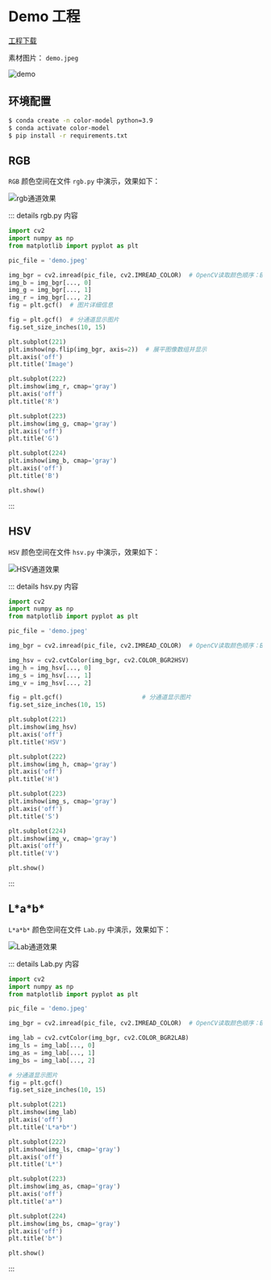 # Demo 工程

[工程下载](https://megrez-file.virtualbing.fun/%E9%9F%B3%E8%A7%86%E9%A2%91/%E5%9B%BE%E7%89%87%E5%9F%BA%E7%A1%80/%E9%A2%9C%E8%89%B2%E6%A8%A1%E5%9E%8B/Demo%E5%B7%A5%E7%A8%8B/project.zip)

素材图片： `demo.jpeg`

![demo](assets/images/demo.jpeg)

## 环境配置

```bash
$ conda create -n color-model python=3.9
$ conda activate color-model
$ pip install -r requirements.txt
```

## RGB

`RGB` 颜色空间在文件 `rgb.py` 中演示，效果如下：

![rgb通道效果](assets/images/rgb通道效果.png)

::: details rgb.py 内容

```python
import cv2
import numpy as np
from matplotlib import pyplot as plt

pic_file = 'demo.jpeg'

img_bgr = cv2.imread(pic_file, cv2.IMREAD_COLOR)  # OpenCV读取颜色顺序：BGR
img_b = img_bgr[..., 0]
img_g = img_bgr[..., 1]
img_r = img_bgr[..., 2]
fig = plt.gcf()  # 图片详细信息

fig = plt.gcf()  # 分通道显示图片
fig.set_size_inches(10, 15)

plt.subplot(221)
plt.imshow(np.flip(img_bgr, axis=2))  # 展平图像数组并显示
plt.axis('off')
plt.title('Image')

plt.subplot(222)
plt.imshow(img_r, cmap='gray')
plt.axis('off')
plt.title('R')

plt.subplot(223)
plt.imshow(img_g, cmap='gray')
plt.axis('off')
plt.title('G')

plt.subplot(224)
plt.imshow(img_b, cmap='gray')
plt.axis('off')
plt.title('B')

plt.show()
```

:::

## HSV

`HSV` 颜色空间在文件 `hsv.py` 中演示，效果如下：

![HSV通道效果](assets/images/HSV通道效果.png)

::: details hsv.py 内容

```python
import cv2
import numpy as np
from matplotlib import pyplot as plt

pic_file = 'demo.jpeg'

img_bgr = cv2.imread(pic_file, cv2.IMREAD_COLOR)  # OpenCV读取颜色顺序：BGR

img_hsv = cv2.cvtColor(img_bgr, cv2.COLOR_BGR2HSV)
img_h = img_hsv[..., 0]
img_s = img_hsv[..., 1]
img_v = img_hsv[..., 2]

fig = plt.gcf()                      # 分通道显示图片
fig.set_size_inches(10, 15)

plt.subplot(221)
plt.imshow(img_hsv)
plt.axis('off')
plt.title('HSV')

plt.subplot(222)
plt.imshow(img_h, cmap='gray')
plt.axis('off')
plt.title('H')

plt.subplot(223)
plt.imshow(img_s, cmap='gray')
plt.axis('off')
plt.title('S')

plt.subplot(224)
plt.imshow(img_v, cmap='gray')
plt.axis('off')
plt.title('V')

plt.show()
```

:::

## L\*a\*b\*

`L*a*b*` 颜色空间在文件 `Lab.py` 中演示，效果如下：

![Lab通道效果](assets/images/Lab通道效果.png)

::: details Lab.py 内容

```python
import cv2
import numpy as np
from matplotlib import pyplot as plt

pic_file = 'demo.jpeg'

img_bgr = cv2.imread(pic_file, cv2.IMREAD_COLOR)  # OpenCV读取颜色顺序：BGR

img_lab = cv2.cvtColor(img_bgr, cv2.COLOR_BGR2LAB)
img_ls = img_lab[..., 0]
img_as = img_lab[..., 1]
img_bs = img_lab[..., 2]

# 分通道显示图片
fig = plt.gcf()
fig.set_size_inches(10, 15)

plt.subplot(221)
plt.imshow(img_lab)
plt.axis('off')
plt.title('L*a*b*')

plt.subplot(222)
plt.imshow(img_ls, cmap='gray')
plt.axis('off')
plt.title('L*')

plt.subplot(223)
plt.imshow(img_as, cmap='gray')
plt.axis('off')
plt.title('a*')

plt.subplot(224)
plt.imshow(img_bs, cmap='gray')
plt.axis('off')
plt.title('b*')

plt.show()
```

:::
